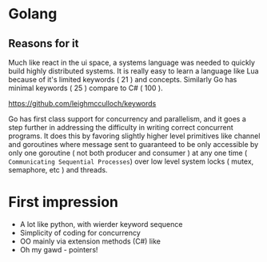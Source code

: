 # Golang

## Reasons for it 
Much like react in the ui space, a systems language was needed to quickly build highly distributed systems. It is really easy to learn a language like Lua because of it's limited keywords ( 21 ) and concepts. Similarly Go has minimal keywords ( 25 ) compare to C# ( 100 ). 

https://github.com/leighmcculloch/keywords

Go has first class support for concurrency and parallelism, and it goes a step further in addressing the difficulty in writing correct concurrent programs. It does this by favoring slightly higher level primitives like channel and goroutines where message sent to guaranteed to be only accessible by only one goroutine ( not both producer and consumer ) at any one time ( `Communicating Sequential Processes`) over low level system locks ( mutex, semaphore, etc ) and threads. 



# First impression
- A lot like python, with wierder keyword sequence
- Simplicity of coding for concurrency
- OO mainly via extension methods (C#) like
- Oh my gawd - pointers!
